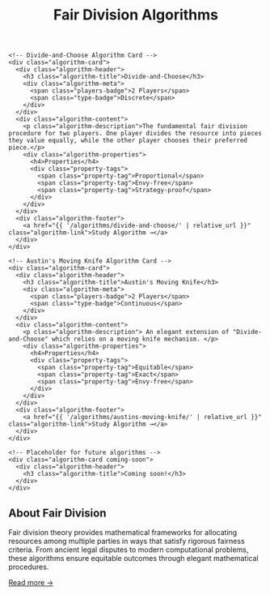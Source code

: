 ﻿---
layout: default
title: Fair Division Algorithms
---

<div class="algorithms-section">
  <div class="algorithm-grid">

    <!-- Divide-and-Choose Algorithm Card -->
    <div class="algorithm-card">
      <div class="algorithm-header">
        <h3 class="algorithm-title">Divide-and-Choose</h3>
        <div class="algorithm-meta">
          <span class="players-badge">2 Players</span>
          <span class="type-badge">Discrete</span>
        </div>
      </div>
      <div class="algorithm-content">
        <p class="algorithm-description">The fundamental fair division procedure for two players. One player divides the resource into pieces they value equally, while the other player chooses their preferred piece.</p>
        <div class="algorithm-properties">
          <h4>Properties</h4>
          <div class="property-tags">
            <span class="property-tag">Proportional</span>
            <span class="property-tag">Envy-free</span>
            <span class="property-tag">Strategy-proof</span>
          </div>
        </div>
      </div>
      <div class="algorithm-footer">
        <a href="{{ '/algorithms/divide-and-choose/' | relative_url }}" class="algorithm-link">Study Algorithm →</a>
      </div>
    </div>
    
    <!-- Austin's Moving Knife Algorithm Card -->
    <div class="algorithm-card">
      <div class="algorithm-header">
        <h3 class="algorithm-title">Austin's Moving Knife</h3>
        <div class="algorithm-meta">
          <span class="players-badge">2 Players</span>
          <span class="type-badge">Continuous</span>
        </div>
      </div>
      <div class="algorithm-content">
        <p class="algorithm-description"> An elegant extension of "Divide-and-Choose" which relies on a moving knife mechanism. </p>
        <div class="algorithm-properties">
          <h4>Properties</h4>
          <div class="property-tags">
            <span class="property-tag">Equitable</span>
            <span class="property-tag">Exact</span>
            <span class="property-tag">Envy-free</span>
          </div>
        </div>
      </div>
      <div class="algorithm-footer">
        <a href="{{ '/algorithms/austins-moving-knife/' | relative_url }}" class="algorithm-link">Study Algorithm →</a>
      </div>
    </div>

    <!-- Placeholder for future algorithms -->
    <div class="algorithm-card coming-soon">
      <div class="algorithm-header">
        <h3 class="algorithm-title">Coming soon!</h3>
      </div>
    </div>
  </div>
</div>

<div class="content-block intro-block">
  <h2>About Fair Division</h2>
  <p>Fair division theory provides mathematical frameworks for allocating resources among multiple parties in ways that satisfy rigorous fairness criteria. From ancient legal disputes to modern computational problems, these algorithms ensure equitable outcomes through elegant mathematical procedures.</p>
  <a href="https://en.wikipedia.org/wiki/Fair_division" target="_blank" class="algorithm-link">Read more →</a>
</div>